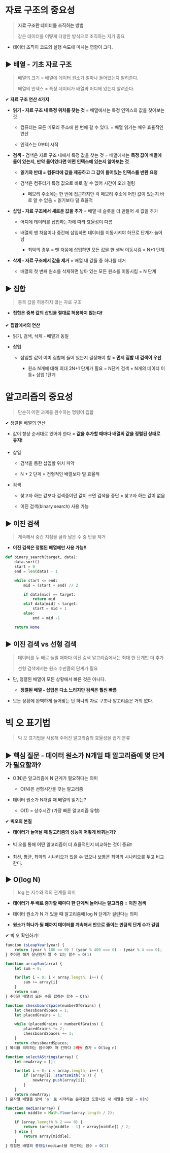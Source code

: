 # 자료 구조의 중요성

> **자료 구조란 데이터를 조직하는 방법**
> 
> 같은 데이터를 어떻게 다양한 방식으로 조직하는 지가 중요

* 데이터 조직이 코드의 실행 속도에 미치는 영향이 크다.

## ▶ 배열 - 기초 자료 구조

> 배열의 크기 = 배열에 데이터 원소가 얼마나 들어있는지 알려준다.
> 
> 배열의 인덱스 = 특정 데이터가 배열의 어디에 있는지 알려준다.

✔ **자료 구조 연산 4가지**

* **읽기 - 자료 구조 내 특정 위치를 찾는 것** = 배열에서는 특정 인덱스의 값을 찾아보는 것
  
  * 컴퓨터는 모든 메모리 주소에 한 번에 갈 수 있다. = 배열 읽기는 매우 효율적인 연산
  
  * 인덱스는 0부터 시작

* **검색** - 검색은 자료 구조 내에서 특정 값을 찾는 것 = 배열에서는 **특정 값이 배열에 들어 있는지, 만약 들어있다면 어떤 인덱스에 있는지 알아보는 것**
  
  * **읽기와 반대 = 컴퓨터에 값을 제공하고 그 값이 들어있는 인덱스를 반환 요청**
  
  * 검색은 컴퓨터가 특정 값으로 바로 갈 수 없어 시간이 오래 걸림
    
    * 메모리 주소에는 한 번에 접근하지만 각 메모리 주소에 어떤 값이 있는지 바로 알 수 없음 = 읽기보다 덜 효율적

* **삽입 - 자료 구조에서 새로운 값을 추가** = 배열 내 슬롯을 더 만들어 새 값을 추가
  
  * 어디에 데이터를 삽입하는가에 따라 효율성이 다름
  
  * 배열의 맨 처음이나 중간에 삽입하면 데이터를 이동시켜야 하므로 단계가 늘어남
    
    * 최악의 경우 = 맨 처음에 삽입하면 모든 값을 한 셀씩 이동시킴 = N+1 단계

* **삭제 - 자료 구조에서 값을 제거** = 배열 내 값들 중 하나를 제거
  
  * 배열의 첫 번째 원소를 삭제하면 남아 있는 모든 원소를 이동시킴 = N 단계

## ▶ **집합**

> 중복 값을 허용하지 않는 자료 구조

* **집합은 중복 값의 삽입을 절대로 허용하지 않는다❗**

✔ **집합에서의 연산**

- 읽기, 검색, 삭제 - 배열과 동일

- **삽입**
  
  - 삽입할 값이 이미 집합에 들어 있는지 결정해야 함 = **먼저 집합 내 검색이 우선**
    
    - 원소 N개에 대해 최대 2N+1 단계가 필요 = N단계 검색 + N개의 데이터 이동+ 삽입 1단계

# 알고리즘의 중요성

> 단순히 어떤 과제를 완수하는 명령어 집합

✔ 정렬된 배열의 연산

* 값이 항상 순서대로 있어야 한다 = **값을 추가할 때마다 배열의 값을 정렬된 상태로 유지**❗

* 삽입
  
  * 검색을 통한 삽입할 위치 파악
  
  * N + 2 단계 = 전형적인 배열보다 덜 효율적

* 검색
  
  * 찾고자 하는 값보다 검색중이던 값이 크면 검색을 중단 = 찾고자 하는 값이 없음
  
  * 이진 검색(binary search) 사용 가능

## ▶ 이진 검색

> 계속해서 중간 지점을 골라 남은 수 중 반을 제거

* **이진 검색은 정렬된 배열에만 사용 가능‼**

```python
def binary_search(target, data):
    data.sort()
    start = 0
    end = len(data) - 1

    while start <= end:
        mid = (start + end) // 2

        if data[mid] == target:
            return mid
        elif data[mid] < target:
            start = mid + 1
        else:
            end = mid -1

    return None
```

## ▶ 이진 검색 vs 선형 검색

> 데이터를 두 배로 늘릴 때마다 이진 검색 알고리즘에서는 최대 한 단계만 더 추가
> 
> 선형 검색에서는 원소 수만큼의 단계가 필요

* 단, 정렬된 배열이 모든 상황에서 빠른 것은 아니다.
  
  * **정렬된 배열 - 삽입은 다소 느리지만 검색은 훨씬 빠름**

* 모든 상황에 완벽하게 들어맞는 단 하나의 자료 구조나 알고리즘은 거의 없다.

# 빅 오 표기법

> 빅 오 표기법을 사용해 주어진 알고리즘의 효율성을 쉽게 분류

## ▶ 핵심 질문 - 데이터 원소가 N개일 때 알고리즘에 몇 단계가 필요할까?

* O(N)은 알고리즘에 N 단계가 필요하다는 의미
  
  * O(N)은 선형시간을 갖는 알고리즘

* 데이터 원소가 N개일 때 배열의 읽기는?
  
  * O(1) = 상수시간 (가장 빠른 알고리즘 유형)

✔ **빅오의 본질**

* **데이터가 늘어날 때 알고리즘의 성능이 어떻게 바뀌는가❓**

* 빅 오를 통해 어떤 알고리즘이 더 효율적인지 비교하는 것이 중요❗

* 최선, 평균, 최악의 시나리오가 있을 수 있으나 보통은 최악의 시나리오를 두고 비교한다.

## ▶ O(log N)

> log 는 지수와 역의 관계를 의미

* **데이터가 두 배로 증가할 때마다 한 단계씩 늘어나는 알고리즘 = 이진 검색**

* 데이터 원소가 N 개 있을 때 알고리즘에 log N 단계가 걸린다는 의미

* **원소가 하나가 될 때까지 데이터를 계속해서 반으로 줄이는 만큼의 단계 수가 걸림**

✔ 빅 오 확인하기!

```javascript
funcion isLeapYear(year) {
    return (year % 100 == 0) ? (year % 400 === 0) : (year % 4 === 0);
} 주어진 해가 윤년인지 알 수 있는 함수 = O(1)
```

```javascript
function arraySum(arra) {
    let sum = 0;

    for(let i = 0; i < array.length; i++) {
        sum += array[i]
    }
    return sum;
} 주어진 배열의 모든 수를 합하는 함수 = O(n)
```

```javascript
function chessboardSpace(numberOfGrains) {
    let chessboardSpace = 1;
    let placedGrains = 1;

    while (placedGrains < numberOfGrains) {
        placedGrains *= 2;
        chessboardSpaces += 1;
    }
    return chessboardSpaces;
} 복리를 의미하는 함수이며 매 칸마다 2배씩 증가 = O(log n)
```

```javascript
function selectAStrings(array) {
    let newArray = [];

    for(let i = 0; i < array.length; i++) {
        if (array[i]..startsWith('a')) {
            newArray.push(array[i]);
        }
    }
    return newArray;
} 문자열 배열을 받아 'a' 로 시작하는 문자열만 포함시킨 새 배열을 반환 = O(n)
```

```javascript
function median(array) {
    const middle = Math.floor(array.length / 2);

    if (array.leength % 2 === 0) {
        return (array[middle - 1] + array[middle]) / 2;
    } else {
        return array[middle];
    }
} 정렬된 배열의 중앙값(median)을 계산하는 함수 = O(1)
```


